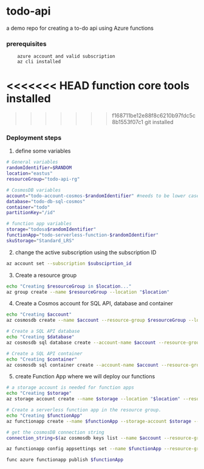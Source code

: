 # todo-api
a demo repo for creating a to-do api using Azure functions


### prerequisites
        azure account and valid subscription
        az cli installed
<<<<<<< HEAD
        function core tools installed
=======
>>>>>>> f168711be12e88f8c6210b97fdc5c8b1553f07c1
        git installed

### Deployment steps

1. define some variables

```bash
# General variables
randomIdentifier=$RANDOM
location="eastus"
resourceGroup="todo-api-rg"

# CosmosDB variables
account="todo-account-cosmos-$randomIdentifier" #needs to be lower case
database="todo-db-sql-cosmos"
container="todo"
partitionKey="/id"

# function app variables
storage="todosa$randomIdentifier"
functionApp="todo-serverless-function-$randomIdentifier"
skuStorage="Standard_LRS"
```

2. change the active subscription using the subscription ID
```bash
az account set --subscription $subsciprtion_id
```

3. Create a resource group
```bash
echo "Creating $resourceGroup in $location..."
az group create --name $resourceGroup --location "$location"
```

4. Create a Cosmos account for SQL API, database and container
```bash
echo "Creating $account"
az cosmosdb create --name $account --resource-group $resourceGroup --locations regionName="$location"

# Create a SQL API database
echo "Creating $database"
az cosmosdb sql database create --account-name $account --resource-group $resourceGroup --name $database

# Create a SQL API container
echo "Creating $container"
az cosmosdb sql container create --account-name $account --resource-group $resourceGroup --database-name $database --name $container --partition-key-path $partitionKey
```

5. create Function App where we will deploy our functions
```bash
# a storage account is needed for function apps
echo "Creating $storage"
az storage account create --name $storage --location "$location" --resource-group $resourceGroup --sku $skuStorage

# Create a serverless function app in the resource group.
echo "Creating $functionApp"
az functionapp create --name $functionApp --storage-account $storage --consumption-plan-location "$location" --resource-group $resourceGroup --os-type Linux --functions-version 3 --runtime python --runtime-version 3.8

# get the cosmosDB connection string
connection_string=$(az cosmosdb keys list --name $account --resource-group $resourceGroup --type connection-strings -o yaml | grep connectionString.* | awk '{print $3}' | sed -n '2p')

az functionapp config appsettings set --name $functionApp --resource-group $resourceGroup  --settings "AzureCosmosDBConnectionString=$connection_string"

func azure functionapp publish $functionApp

```
